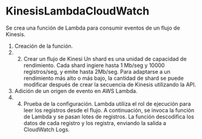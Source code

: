 # KinesisLambdaCloudWatch
Se crea una función de Lambda para consumir eventos de un flujo de Kinesis. 
1.	Creación de la función.
2.	2.	Crear un flujo de Kinesi
Un shard es una unidad de capacidad de rendimiento. Cada shard ingiere hasta 1 Mb/seg y 10000 registros/seg, y emite hasta 2Mb/seg. Para adaptarse a un rendimiento más alto o más bajo, la cantidad de shard se puede modificar después de crear la secuencia de Kinesis utilizando la API.
3.	Adición de un origen de evento en AWS Lambda.
4.	4.	Prueba de la configuración.
Lambda utiliza el rol de ejecución para leer los registros desde el flujo. A continuación, se invoca la función de Lambda y se pasan lotes de registros. La función descodifica los datos de cada registro y los registra, enviando la salida a CloudWatch Logs.
